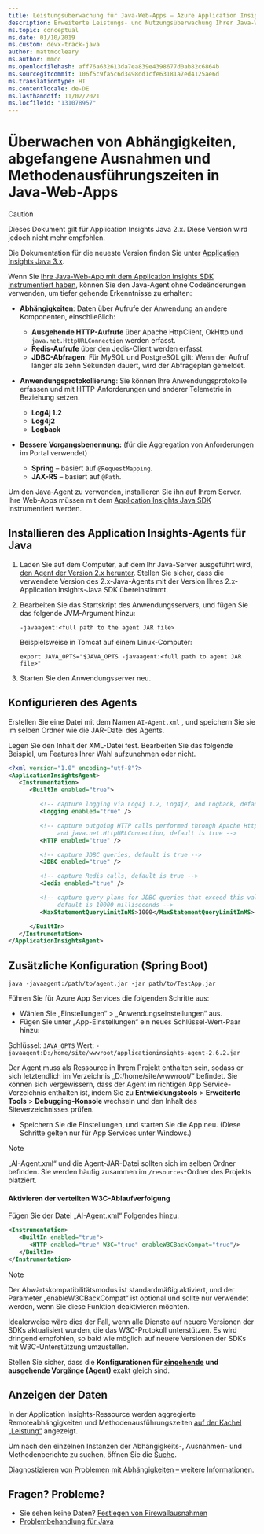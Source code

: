 ```yaml
---
title: Leistungsüberwachung für Java-Web-Apps – Azure Application Insights
description: Erweiterte Leistungs- und Nutzungsüberwachung Ihrer Java-Website mit Application Insights.
ms.topic: conceptual
ms.date: 01/10/2019
ms.custom: devx-track-java
author: mattmccleary
ms.author: mmcc
ms.openlocfilehash: aff76a632613da7ea839e4398677d0ab82c6864b
ms.sourcegitcommit: 106f5c9fa5c6d3498dd1cfe63181a7ed4125ae6d
ms.translationtype: HT
ms.contentlocale: de-DE
ms.lasthandoff: 11/02/2021
ms.locfileid: "131078957"
---
```

# <a name="monitor-dependencies-caught-exceptions-and-method-execution-times-in-java-web-apps"></a>Überwachen von Abhängigkeiten, abgefangene Ausnahmen und Methodenausführungszeiten in Java-Web-Apps

> [!CAUTION]
> Dieses Dokument gilt für Application Insights Java 2.x. Diese Version wird jedoch nicht mehr empfohlen.
>
> Die Dokumentation für die neueste Version finden Sie unter [Application Insights Java 3.x](./java-in-process-agent.md).

Wenn Sie [Ihre Java-Web-App mit dem Application Insights SDK instrumentiert haben][java], können Sie den Java-Agent ohne Codeänderungen verwenden, um tiefer gehende Erkenntnisse zu erhalten:

* **Abhängigkeiten**: Daten über Aufrufe der Anwendung an andere Komponenten, einschließlich:
  * **Ausgehende HTTP-Aufrufe** über Apache HttpClient, OkHttp und `java.net.HttpURLConnection` werden erfasst.
  * **Redis-Aufrufe** über den Jedis-Client werden erfasst.
  * **JDBC-Abfragen**: Für MySQL und PostgreSQL gilt: Wenn der Aufruf länger als zehn Sekunden dauert, wird der Abfrageplan gemeldet.

* **Anwendungsprotokollierung**: Sie können Ihre Anwendungsprotokolle erfassen und mit HTTP-Anforderungen und anderer Telemetrie in Beziehung setzen.
  * **Log4j 1.2**
  * **Log4j2**
  * **Logback**

* **Bessere Vorgangsbenennung:** (für die Aggregation von Anforderungen im Portal verwendet)
  * **Spring** – basiert auf `@RequestMapping`.
  * **JAX-RS** – basiert auf `@Path`. 

Um den Java-Agent zu verwenden, installieren Sie ihn auf Ihrem Server. Ihre Web-Apps müssen mit dem [Application Insights Java SDK][java] instrumentiert werden. 

## <a name="install-the-application-insights-agent-for-java"></a>Installieren des Application Insights-Agents für Java
1. Laden Sie auf dem Computer, auf dem Ihr Java-Server ausgeführt wird, [den Agent der Version 2.x herunter](https://github.com/microsoft/ApplicationInsights-Java/releases/tag/2.6.2). Stellen Sie sicher, dass die verwendete Version des 2.x-Java-Agents mit der Version Ihres 2.x-Application Insights-Java SDK übereinstimmt.
2. Bearbeiten Sie das Startskript des Anwendungsservers, und fügen Sie das folgende JVM-Argument hinzu:
   
    `-javaagent:<full path to the agent JAR file>`
   
    Beispielsweise in Tomcat auf einem Linux-Computer:
   
    `export JAVA_OPTS="$JAVA_OPTS -javaagent:<full path to agent JAR file>"`
3. Starten Sie den Anwendungsserver neu.

## <a name="configure-the-agent"></a>Konfigurieren des Agents
Erstellen Sie eine Datei mit dem Namen `AI-Agent.xml` , und speichern Sie sie im selben Ordner wie die JAR-Datei des Agents.

Legen Sie den Inhalt der XML-Datei fest. Bearbeiten Sie das folgende Beispiel, um Features Ihrer Wahl aufzunehmen oder nicht.

```xml
<?xml version="1.0" encoding="utf-8"?>
<ApplicationInsightsAgent>
   <Instrumentation>
      <BuiltIn enabled="true">

         <!-- capture logging via Log4j 1.2, Log4j2, and Logback, default is true -->
         <Logging enabled="true" />

         <!-- capture outgoing HTTP calls performed through Apache HttpClient, OkHttp,
              and java.net.HttpURLConnection, default is true -->
         <HTTP enabled="true" />

         <!-- capture JDBC queries, default is true -->
         <JDBC enabled="true" />

         <!-- capture Redis calls, default is true -->
         <Jedis enabled="true" />

         <!-- capture query plans for JDBC queries that exceed this value (MySQL, PostgreSQL),
              default is 10000 milliseconds -->
         <MaxStatementQueryLimitInMS>1000</MaxStatementQueryLimitInMS>

      </BuiltIn>
   </Instrumentation>
</ApplicationInsightsAgent>
```

## <a name="additional-config-spring-boot"></a>Zusätzliche Konfiguration (Spring Boot)

`java -javaagent:/path/to/agent.jar -jar path/to/TestApp.jar`

Führen Sie für Azure App Services die folgenden Schritte aus:

* Wählen Sie „Einstellungen“ > „Anwendungseinstellungen“ aus.
* Fügen Sie unter „App-Einstellungen“ ein neues Schlüssel-Wert-Paar hinzu:

Schlüssel: `JAVA_OPTS` Wert: `-javaagent:D:/home/site/wwwroot/applicationinsights-agent-2.6.2.jar`

Der Agent muss als Ressource in Ihrem Projekt enthalten sein, sodass er sich letztendlich im Verzeichnis „D:/home/site/wwwroot/“ befindet. Sie können sich vergewissern, dass der Agent im richtigen App Service-Verzeichnis enthalten ist, indem Sie zu **Entwicklungstools** > **Erweiterte Tools** > **Debugging-Konsole** wechseln und den Inhalt des Siteverzeichnisses prüfen.    

* Speichern Sie die Einstellungen, und starten Sie die App neu. (Diese Schritte gelten nur für App Services unter Windows.)

> [!NOTE]
> „AI-Agent.xml“ und die Agent-JAR-Datei sollten sich im selben Ordner befinden. Sie werden häufig zusammen im `/resources`-Ordner des Projekts platziert.  

#### <a name="enable-w3c-distributed-tracing"></a>Aktivieren der verteilten W3C-Ablaufverfolgung

Fügen Sie der Datei „AI-Agent.xml“ Folgendes hinzu:

```xml
<Instrumentation>
   <BuiltIn enabled="true">
      <HTTP enabled="true" W3C="true" enableW3CBackCompat="true"/>
   </BuiltIn>
</Instrumentation>
```

> [!NOTE]
> Der Abwärtskompatibilitätsmodus ist standardmäßig aktiviert, und der Parameter „enableW3CBackCompat“ ist optional und sollte nur verwendet werden, wenn Sie diese Funktion deaktivieren möchten. 

Idealerweise wäre dies der Fall, wenn alle Dienste auf neuere Versionen der SDKs aktualisiert wurden, die das W3C-Protokoll unterstützen. Es wird dringend empfohlen, so bald wie möglich auf neuere Versionen der SDKs mit W3C-Unterstützung umzustellen.

Stellen Sie sicher, dass die **Konfigurationen für [eingehende](correlation.md#enable-w3c-distributed-tracing-support-for-java-apps) und ausgehende Vorgänge (Agent)** exakt gleich sind.

## <a name="view-the-data"></a>Anzeigen der Daten
In der Application Insights-Ressource werden aggregierte Remoteabhängigkeiten und Methodenausführungszeiten [auf der Kachel „Leistung“][metrics] angezeigt.

Um nach den einzelnen Instanzen der Abhängigkeits-, Ausnahmen- und Methodenberichte zu suchen, öffnen Sie die [Suche][diagnostic].

[Diagnostizieren von Problemen mit Abhängigkeiten – weitere Informationen](./asp-net-dependencies.md#diagnosis).

## <a name="questions-problems"></a>Fragen? Probleme?
* Sie sehen keine Daten? [Festlegen von Firewallausnahmen](./ip-addresses.md)
* [Problembehandlung für Java](java-2x-troubleshoot.md)

<!--Link references-->

[api]: ./api-custom-events-metrics.md
[apiexceptions]: ./api-custom-events-metrics.md#track-exception
[availability]: ./monitor-web-app-availability.md
[diagnostic]: ./diagnostic-search.md
[eclipse]: app-insights-java-eclipse.md
[java]: java-in-process-agent.md
[javalogs]: java-2x-trace-logs.md
[metrics]: ../essentials/metrics-charts.md

